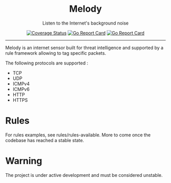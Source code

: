 <p align="center">
  <h1 align="center">Melody</h1>
  <p align="center">Listen to the Internet's background noise</p>
</p>

<p align="center">
    <a href="https://coveralls.io/github/bonjourmalware/melody"><img src="https://coveralls.io/repos/github/bonjourmalware/melody/badge.svg" alt="Coverage Status"/></a>
    <a href="https://goreportcard.com/badge/github.com/bonjourmalware/melody"><img src="https://goreportcard.com/badge/github.com/bonjourmalware/melody" alt="Go Report Card"/></a>
    <a href="https://opensource.org/licenses/MIT"><img src="https://img.shields.io/badge/License-MIT-green.svg" alt="Go Report Card"/></a>
</p>

----

Melody is an internet sensor built for threat intelligence and supported by a rule framework allowing to tag specific packets.

The following protocols are supported :
+ TCP
+ UDP
+ ICMPv4
+ ICMPv6
+ HTTP
+ HTTPS

# Rules
For rules examples, see rules/rules-available. More to come once the codebase has reached a stable state.

# Warning
The project is under active development and must be considered unstable.

